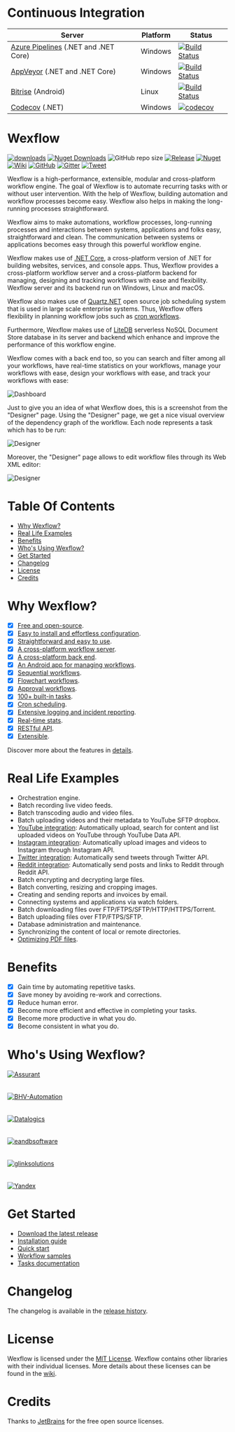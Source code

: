 <!--
[![Logo](https://aelassas.github.io/wexflow/images/wexflow-2.jpg "Wexflow")](https://wexflow.github.io/)
-->
<!--
[![Logo](https://aelassas.github.io/wexflow/images/wexflow-logo-3.png "Wexflow")](https://wexflow.github.io/)
-->
<!--
# <a href="https://wexflow.github.io/"><img alt="Wexflow" src="https://aelassas.github.io/wexflow/images/wexflow-3.6-2.jpg" width="100%"></a>
-->

<!--
 [![downloads](https://img.shields.io/github/downloads/aelassas/Wexflow/total.svg)](https://wexflow.github.io/stats) [![Release](http://img.shields.io/badge/release-v4.3-brightgreen.svg)](https://github.com/aelassas/Wexflow/releases/latest) [![Nuget](http://img.shields.io/badge/nuget-v4.3.0-blue.svg)](https://www.nuget.org/packages/Wexflow)
 [![Build Status](https://aelassas.visualstudio.com/Wexflow/_apis/build/status/aelassas.Wexflow?branchName=master)](https://aelassas.visualstudio.com/Wexflow/_build/latest?definitionId=1&branchName=master) [![Build Status](https://ci.appveyor.com/api/projects/status/github/aelassas/Wexflow?svg=true)](https://ci.appveyor.com/project/aelassas/wexflow) [![Build Status](https://app.bitrise.io/app/0fb832132f6afa6d/status.svg?token=j49g0Gx7rNWkl4s41xM_kA)](https://app.bitrise.io/app/0fb832132f6afa6d) [![codecov](https://codecov.io/gh/aelassas/Wexflow/branch/master/graph/badge.svg)](https://codecov.io/gh/aelassas/Wexflow)
[![Nuget Downloads](https://img.shields.io/nuget/dt/Wexflow?label=nuget%20downloads)](https://www.nuget.org/packages/Wexflow)
[![License](http://img.shields.io/badge/license-MIT-blue.svg)](https://github.com/aelassas/Wexflow/blob/master/LICENSE.txt)
[![Doc](http://img.shields.io/badge/github-wiki-black.svg)](https://github.com/aelassas/Wexflow/wiki)
[![Gitter](https://badges.gitter.im/Join%20Chat.svg)](https://gitter.im/Wexflow/Lobby) [![Wiki](https://img.shields.io/badge/github-wiki-181717.svg?maxAge=60)](https://github.com/aelassas/Wexflow/wiki)
[![Twitter URL](https://img.shields.io/twitter/url/https/twitter.com/fold_left.svg?style=social&label=Follow)](https://twitter.com/aelassas_dev)
[![Tweet](https://img.shields.io/twitter/url/http/shields.io.svg?style=social)](https://twitter.com/intent/tweet?text=Wexflow%20-%20Open-source%20and%20cross-platform%20workflow%20engine&url=https://wexflow.github.io&via=aelassas_dev)
-->

<!--
[![NuGet Downloads](https://img.shields.io/nuget/dt/Wexflow.svg)](https://www.nuget.org/packages/Wexflow/)
-->

<!--
[![forthebadge](http://aelassas.github.io/wexflow/images/made-with-c-sharp.svg)](http://forthebadge.com)
[![forthebadge](http://aelassas.github.io/wexflow/images/built-with-love.svg)](http://forthebadge.com)
-->
<!--
[![Logo](https://aelassas.github.io/wexflow/images/wexflow-3.6-2.jpg)](https://wexflow.github.io/)
-->

# Continuous Integration

|  Server | Platform | Status |
----------|--------|----------|
|[Azure Pipelines](https://azure.microsoft.com/en-us/services/devops/pipelines/) (.NET and .NET Core)|Windows|[![Build Status](https://aelassas.visualstudio.com/Wexflow/_apis/build/status/aelassas.Wexflow?branchName=master)](https://aelassas.visualstudio.com/Wexflow/_build/latest?definitionId=1&branchName=master)|
|[AppVeyor](https://www.appveyor.com/) (.NET and .NET Core)| Windows |[![Build Status](https://ci.appveyor.com/api/projects/status/github/aelassas/Wexflow?svg=true)](https://ci.appveyor.com/project/aelassas/wexflow)|
|[Bitrise](https://www.bitrise.io/) (Android)|Linux| [![Build Status](https://app.bitrise.io/app/0fb832132f6afa6d/status.svg?token=j49g0Gx7rNWkl4s41xM_kA)](https://app.bitrise.io/app/0fb832132f6afa6d)|
|[Codecov](https://codecov.io) (.NET)|Windows|[![codecov](https://codecov.io/gh/aelassas/Wexflow/branch/master/graph/badge.svg)](https://codecov.io/gh/aelassas/Wexflow)|

# Wexflow

[![downloads](https://img.shields.io/github/downloads/aelassas/Wexflow/total.svg)](https://wexflow.github.io/stats) [![Nuget Downloads](https://img.shields.io/nuget/dt/Wexflow?label=nuget%20downloads)](https://www.nuget.org/packages/Wexflow) ![GitHub repo size](https://img.shields.io/github/repo-size/aelassas/Wexflow) [![Release](http://img.shields.io/badge/release-v4.3-brightgreen.svg)](https://github.com/aelassas/Wexflow/releases/latest) [![Nuget](http://img.shields.io/badge/nuget-v4.3.0-blue.svg)](https://www.nuget.org/packages/Wexflow) [![Wiki](https://img.shields.io/badge/github-wiki-181717.svg?maxAge=60)](https://github.com/aelassas/Wexflow/wiki) [![GitHub](https://img.shields.io/github/license/aelassas/Wexflow)](https://github.com/aelassas/Wexflow/blob/master/LICENSE.txt) [![Gitter](https://badges.gitter.im/Join%20Chat.svg)](https://gitter.im/Wexflow/Lobby) [![Tweet](https://img.shields.io/twitter/url/http/shields.io.svg?style=social)](https://twitter.com/intent/tweet?text=Wexflow%20-%20Open-source%20and%20cross-platform%20workflow%20engine&url=https://wexflow.github.io&via=aelassas_dev)

Wexflow is a high-performance, extensible, modular and cross-platform workflow engine. The goal of Wexflow is to automate recurring tasks with or without user intervention. With the help of Wexflow, building automation and workflow processes become easy. Wexflow also helps in making the long-running processes straightforward. 

Wexflow aims to make automations, workflow processes, long-running processes and interactions between systems, applications and folks easy, straightforward and clean. The communication between systems or applications becomes easy through this powerful workflow engine.

Wexflow makes use of [.NET Core](https://www.microsoft.com/net/download), a cross-platform version of .NET for building websites, services, and console apps. Thus, Wexflow provides a cross-platform workflow server and a cross-platform backend for managing, designing and tracking workflows with ease and flexibility. Wexflow server and its backend run on Windows, Linux and macOS.

Wexflow also makes use of [Quartz.NET](https://www.quartz-scheduler.net/) open source job scheduling system that is used in large scale enterprise systems. Thus, Wexflow offers flexibility in planning workflow jobs such as [cron workflows](https://github.com/aelassas/Wexflow/wiki/Cron-scheduling).

Furthermore, Wexflow makes use of [LiteDB](http://www.litedb.org/) serverless NoSQL Document Store database in its server and backend which enhance and improve the performance of this workflow engine.

Wexflow comes with a back end too, so you can search and filter among all your workflows, have real-time statistics on your workflows, manage your workflows with ease, design your workflows with ease, and track your workflows with ease:

![Dashboard](https://aelassas.github.io/wexflow/images/wbo-dashboard-4.4.png)

Just to give you an idea of what Wexflow does, this is a screenshot from the "Designer" page. Using the "Designer" page, we get a nice visual overview of the dependency graph of the workflow. Each node represents a task which has to be run:

![Designer](https://aelassas.github.io/wexflow/images/wbo-designer-4.4-1.png)

Moreover, the "Designer" page allows to edit workflow files through its Web XML editor:

![Designer](https://aelassas.github.io/wexflow/images/wbo-designer-4.4-2.png)

# Table Of Contents
- [Why Wexflow?](https://github.com/aelassas/Wexflow#why-wexflow)
- [Real Life Examples](https://github.com/aelassas/Wexflow#real-life-examples)
- [Benefits](https://github.com/aelassas/Wexflow#benefits)
- [Who's Using Wexflow?](https://github.com/aelassas/Wexflow#whos-using-wexflow)
- [Get Started](https://github.com/aelassas/Wexflow#get-started)
- [Changelog](https://github.com/aelassas/Wexflow#changelog)
- [License](https://github.com/aelassas/Wexflow#license)
- [Credits](https://github.com/aelassas/Wexflow#credits)

# Why Wexflow?

- [x] [Free and open-source](https://github.com/aelassas/Wexflow/wiki/Free-and-open-source).
- [x] [Easy to install and effortless configuration](https://github.com/aelassas/Wexflow/wiki/Installation).
- [x] [Straightforward and easy to use](https://github.com/aelassas/Wexflow/wiki/Usage).
- [x] [A cross-platform workflow server](https://github.com/aelassas/Wexflow/wiki/Workflow-server).
- [x] [A cross-platform back end](https://github.com/aelassas/Wexflow/wiki/Usage#backend).
- [x] [An Android app for managing workflows](https://github.com/aelassas/Wexflow/wiki/Usage#android-manager).
- [x] [Sequential workflows](https://github.com/aelassas/Wexflow/wiki/Samples#sequential-workflows).
- [x] [Flowchart workflows](https://github.com/aelassas/Wexflow/wiki/Samples#flowchart-workflows).
- [x] [Approval workflows](https://github.com/aelassas/Wexflow/wiki/Samples#approval-workflows).
- [x] [100+ built-in tasks](https://github.com/aelassas/Wexflow/wiki/Tasks-documentation).
- [x] [Cron scheduling](https://github.com/aelassas/Wexflow/wiki/Cron-scheduling).
- [x] [Extensive logging and incident reporting](https://github.com/aelassas/Wexflow/wiki/Logging).
- [x] [Real-time stats](https://github.com/aelassas/Wexflow/wiki/Usage#dashboard).
- [x] [RESTful API](https://github.com/aelassas/Wexflow/wiki/RESTful-API).
- [x] [Extensible](https://github.com/aelassas/Wexflow/wiki/Extensible).

Discover more about the features in [details](https://github.com/aelassas/Wexflow/wiki).

<!--
- [x] [Modular](https://github.com/aelassas/Wexflow/wiki/Modular).
- [x] [Well documented](https://github.com/aelassas/Wexflow/wiki/).
- [x] [User driven](https://github.com/aelassas/Wexflow/wiki/User-driven).
- [x] [A cross-platform application for managing workflows](https://github.com/aelassas/Wexflow/wiki/Usage#manager).
- [x] [A cross-platform application for designing workflows](https://github.com/aelassas/Wexflow/wiki/Usage#designer).
- [x] [User management](https://github.com/aelassas/Wexflow/wiki/Usage#users).
- [x] [Workflow events](https://github.com/aelassas/Wexflow/wiki/Samples#workflow-events).
- [x] [Hot reloading](https://github.com/aelassas/Wexflow/wiki/Hot-reloading).
- [x] [Automation](https://github.com/aelassas/Wexflow/wiki/Automation).
- [x] [Monitoring](https://github.com/aelassas/Wexflow/wiki/Monitoring).-
-->

# Real Life Examples

- Orchestration engine.
- Batch recording live video feeds.
- Batch transcoding audio and video files.
- Batch uploading videos and their metadata to YouTube SFTP dropbox.
- [YouTube integration](https://github.com/aelassas/Wexflow/wiki/Tasks-documentation#audio-and-video-tasks): Automatically upload, search for content and list uploaded videos on YouTube through YouTube Data API.
- [Instagram integration](https://github.com/aelassas/Wexflow/wiki/Tasks-documentation#social-media-tasks): Automatically upload images and videos to Instagram through Instagram API.
- [Twitter integration](https://github.com/aelassas/Wexflow/wiki/Tasks-documentation#social-media-tasks): Automatically send tweets through Twitter API.
- [Reddit integration](https://github.com/aelassas/Wexflow/wiki/Tasks-documentation#social-media-tasks): Automatically send posts and links to Reddit through Reddit API.
- Batch encrypting and decrypting large files.
- Batch converting, resizing and cropping images.
- Creating and sending reports and invoices by email.
- Connecting systems and applications via watch folders.
- Batch downloading files over FTP/FTPS/SFTP/HTTP/HTTPS/Torrent.
- Batch uploading files over FTP/FTPS/SFTP.
- Database administration and maintenance.
- Synchronizing the content of local or remote directories.
- [Optimizing PDF files](https://blogs.datalogics.com/2018/11/26/wexflow-automating-datalogics-pdf-tools/).

# Benefits

- [x] Gain time by automating repetitive tasks.
- [x] Save money by avoiding re-work and corrections.
- [x] Reduce human error.
- [x] Become more efficient and effective in completing your tasks.
- [x] Become more productive in what you do.
- [x] Become consistent in what you do.

# Who's Using Wexflow?

[![Assurant](https://aelassas.github.io/wexflow/images/user_assurant-logo.png)](https://www.assurant.com)
<br>
<br>
<br>
[![BHV-Automation](https://aelassas.github.io/wexflow/images/user_bhv-logo-neu.jpg)](http://www.bhv-automation.de)
<br>
<br>
<br>
[![Datalogics](https://aelassas.github.io/wexflow/images/user_datalogics_logo.png)](https://www.datalogics.com)
<br>
<br>
<br>
[![eandbsoftware](https://aelassas.github.io/wexflow/images/user_eandbsoftware.png)](https://www.eandbsoftware.org)
<br>
<br>
<br>
[![glinksolutions](https://aelassas.github.io/wexflow/images/user_glinksolutions-logo.png)](https://glinksolutions.vn)
<br>
<br>
<br>
[![Yandex](https://aelassas.github.io/wexflow/images/user_Yandex_logo_en.png)](https://yandex.com)

<!--
# Continuous integration

|  Server | Platform | Status |
----------|--------|----------|
| [AppVeyor](https://www.appveyor.com/) (.NET)| Windows |[![Build Status](https://ci.appveyor.com/api/projects/status/github/aelassas/Wexflow?svg=true)](https://ci.appveyor.com/project/aelassas/wexflow)|
|[Bitrise](https://www.bitrise.io/) (Android)| Linux|[![Build Status](https://app.bitrise.io/app/dba3b2d20b9fa08f/status.svg?token=y-XB39RvGk5hta1p-YS2NA&branch=master)](https://app.bitrise.io/app/dba3b2d20b9fa08f)|
|[codecov.io](https://codecov.io)|Windows|[![codecov](https://codecov.io/gh/aelassas/Wexflow/branch/master/graph/badge.svg)](https://codecov.io/gh/aelassas/Wexflow)|
-->

# Get Started

<!--
- 📦 [Download the latest release](https://github.com/aelassas/Wexflow/releases/latest)
- 💽 [Installation guide](https://github.com/aelassas/Wexflow/wiki/Installation)
- 🚀 [Quick start](https://github.com/aelassas/Wexflow/wiki/Usage)
- 📖 [Workflow samples](https://github.com/aelassas/Wexflow/wiki/Samples)
- 📖 [Tasks documentation](https://github.com/aelassas/Wexflow/wiki/Tasks-documentation)
-->

- [Download the latest release](https://github.com/aelassas/Wexflow/releases/latest)
- [Installation guide](https://github.com/aelassas/Wexflow/wiki/Installation)
- [Quick start](https://github.com/aelassas/Wexflow/wiki/Usage)
- [Workflow samples](https://github.com/aelassas/Wexflow/wiki/Samples)
- [Tasks documentation](https://github.com/aelassas/Wexflow/wiki/Tasks-documentation)

<!--
# Contribute

Contributions are very welcome!

To contribute to this project, proceed as follows:
- Read the documentation on how to [debug](https://github.com/aelassas/Wexflow/wiki/Debug) Wexflow.
- [Fork](https://guides.github.com/activities/forking/) this repository.
- Clone your fork.
- Branch.
- Make and push your changes.
- Create a [pull request](https://help.github.com/articles/creating-a-pull-request/).
- After your pull request has been reviewed, it can be merged into the repository.
- To run unit tests, follow these [guidelines](https://github.com/aelassas/Wexflow/wiki/How-to-run-unit-tests%3F).

# Bugs and features
  
 If you found any issues with Wexflow, please submit a bug report at the [Issue Tracker](https://github.com/aelassas/Wexflow/issues). Please include the following:
 
  - The version of Wexflow you are using.
  - How to reproduce the issue (a step-by-step description).
  - Expected result.
 
If you'd like to add a feature request please add some details how it is supposed to work.
-->
# Changelog

The changelog is available in the [release history](https://github.com/aelassas/Wexflow/wiki/History).

# License

Wexflow is licensed under the [MIT License](https://github.com/aelassas/Wexflow/blob/master/LICENSE.txt). Wexflow contains other libraries with their individual licenses. More details about these licenses can be found in the [wiki](https://github.com/aelassas/Wexflow/wiki/License).

<!--
# Developers
- [Akram El Assas](https://github.com/aelassas) (Project founder and maintainer)
- [Hans Meyer](https://github.com/HaMster21) 
- [Jan Borup Coyle](https://github.com/janborup) 
- [Alex Higgins](https://github.com/alexhiggins732)
- [Igor Quirino](https://github.com/iquirino)
-->
# Credits

Thanks to [JetBrains](https://www.jetbrains.com) for the free open source licenses.
<!--
Improved and optimized using:

<a href="https://www.jetbrains.com/resharper/"><img src="https://aelassas.github.io/wexflow/images/logo_resharper.gif" alt="Resharper" width="100" /></a>
-->
